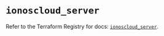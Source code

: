 # `ionoscloud_server`

Refer to the Terraform Registry for docs: [`ionoscloud_server`](https://registry.terraform.io/providers/ionos-cloud/ionoscloud/6.6.7/docs/resources/server).
